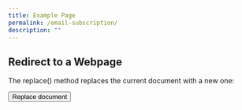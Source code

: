 ```yaml
---
title: Example Page
permalink: /email-subscription/
description: ""
---
```

<h2>Redirect to a Webpage</h2>
<p>The replace() method replaces the current document with a new one:</p>

<button>Replace document</button>